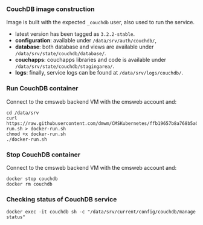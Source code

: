 ### CouchDB image construction
Image is built with the expected `_couchdb` user, also used to run the service.
* latest version has been tagged as `3.2.2-stable`.
* **configuration**: available under `/data/srv/auth/couchdb/`,
* **database**: both database and views are available under `/data/srv/state/couchdb/database/`.
* **couchapps**: couchapps libraries and code is available under `/data/srv/state/couchdb/stagingarea/`.
* **logs**: finally, service logs can be found at `/data/srv/logs/couchdb/`.

### Run CouchDB container
Connect to the cmsweb backend VM with the cmsweb account and:
```
cd /data/srv
curl https://raw.githubusercontent.com/dmwm/CMSKubernetes/ffb19657b8a768b5a03557bb97021006270fb28b/docker/couchdb/docker-run.sh > docker-run.sh
chmod +x docker-run.sh 
./docker-run.sh
```

### Stop CouchDB container
Connect to the cmsweb backend VM with the cmsweb account and:
```
docker stop couchdb
docker rm couchdb
```

### Checking status of CouchDB service
```
docker exec -it couchdb sh -c "/data/srv/current/config/couchdb/manage status"
```